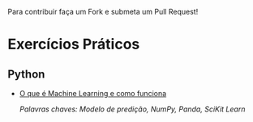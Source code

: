 Para contribuir faça um Fork e submeta um Pull Request!

# Exercícios Práticos

## Python

- [O que é Machine Learning e como funciona](https://imasters.com.br/back-end/o-que-e-machine-learning-e-como-funciona?utm_source=iMasters&utm_campaign=39e01842fc-EMAIL_CAMPAIGN_2017_11_27_COPY_01&utm_medium=email&utm_term=0_c1528e6ab3-39e01842fc-360613889)

  _Palavras chaves: Modelo de predição, NumPy, Panda, SciKit Learn_
